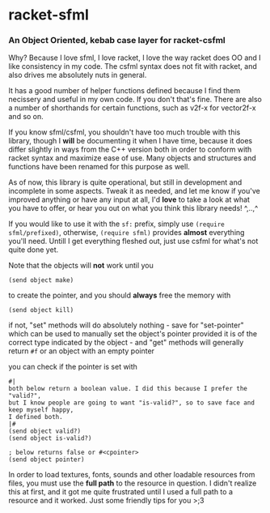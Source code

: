 # racket-sfml 
### An Object Oriented, kebab case layer for racket-csfml

Why? Because I love sfml, I love racket, I love the way racket does OO and I like consistency
in my code. The csfml syntax does not fit with racket, and also drives me absolutely nuts in general.

It has a good number of helper functions defined because I find them necissery and useful in my own code. If you don't that's fine.
There are also a number of shorthands for certain functions, such as v2f-x for vector2f-x and so on.

If you know sfml/csfml, you shouldn't have too much trouble with this library, though I 
**will** be documenting it when I have time, because it does differ slightly in ways from the C++ version both in
order to conform with racket syntax and maximize ease of use. Many objects and structures and functions have been
renamed for this purpose as well.

As of now, this library is quite operational, but still in development and incomplete in some aspects. Tweak it as needed,
and let me know if you've improved anything or have any input at all, I'd **love** to take a look at what you have to offer,
or hear you out on what you think this library needs! ^,..,^

If you would like to use it with the `sf:` prefix, simply use `(require sfml/prefixed)`, otherwise, `(require sfml)` provides **almost** everything
you'll need. Untill I get everything fleshed out, just use csfml for what's not quite done yet.

Note that the objects will **not** work until you 
```racket
(send object make)
``` 
to create the pointer, and you should **always** free the memory with 
```racket
(send object kill)
```

if not, "set" methods will do absolutely nothing - save for "set-pointer" which can be used to manually set the object's pointer provided it is of the correct type indicated by the object - and "get" methods will generally return `#f` or an object with an empty pointer

you can check if the pointer is set with
```racket
#|
both below return a boolean value. I did this because I prefer the "valid?", 
but I know people are going to want "is-valid?", so to save face and keep myself happy,
I defined both.
|#
(send object valid?)
(send object is-valid?)

; below returns false or #<cpointer>
(send object pointer)
```
In order to load textures, fonts, sounds and other loadable resources from files, you must use the **full path** to the resource in question. I didn't realize this at first, and it got me quite frustrated until I used a full path to a resource and it worked. Just some friendly tips for you >;3
